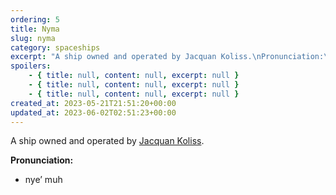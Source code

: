```yaml
---
ordering: 5
title: Nyma
slug: nyma
category: spaceships
excerpt: "A ship owned and operated by Jacquan Koliss.\nPronunciation:\n\nnye’ muh\n\n"
spoilers:
    - { title: null, content: null, excerpt: null }
    - { title: null, content: null, excerpt: null }
    - { title: null, content: null, excerpt: null }
created_at: 2023-05-21T21:51:20+00:00
updated_at: 2023-06-02T02:51:23+00:00
---
```

A ship owned and operated by [Jacquan Koliss](/category/characters/jacquan-koliss).

**Pronunciation:**
- nye’ muh